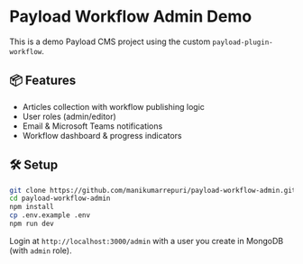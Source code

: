 # Payload Workflow Admin Demo

This is a demo Payload CMS project using the custom `payload-plugin-workflow`.

## 📦 Features

- Articles collection with workflow publishing logic
- User roles (admin/editor)
- Email & Microsoft Teams notifications
- Workflow dashboard & progress indicators

## 🛠 Setup

```bash
git clone https://github.com/manikumarrepuri/payload-workflow-admin.git
cd payload-workflow-admin
npm install
cp .env.example .env
npm run dev
```

Login at `http://localhost:3000/admin` with a user you create in MongoDB (with `admin` role).
